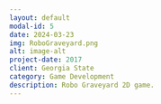 ```yaml
---
layout: default
modal-id: 5
date: 2024-03-23
img: RoboGraveyard.png
alt: image-alt
project-date: 2017
client: Georgia State
category: Game Development
description: Robo Graveyard 2D game.
---
```

